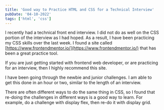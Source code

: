 ```yaml
---
title: 'Good way to Practice HTML and CSS for a Technical Interview'
pubDate: '04-10-2022'
tags: ['html', 'css']
---
```



I recently had a technical front end interview. I did not do as well on the CSS portion of the interview as I had hoped. As a result, I have been practicing my CSS skills over the last week. I found a site called [https://www.frontendmentor.io/](https://www.frontendmentor.io/) that has been a great practice tool.

If you are just getting started with frontend web developer, or are practicing for an interview, then I highly recommend this site.

I have been going through the newbie and junior challenges. I am able to get this done in an hour or two, similar to the length of an interview.

There are often different ways to do the same thing in CSS, so I found that re-doing the challenges in different ways is a good way to learn. For example, do a challenge with display flex, then re-do it with display grid.
